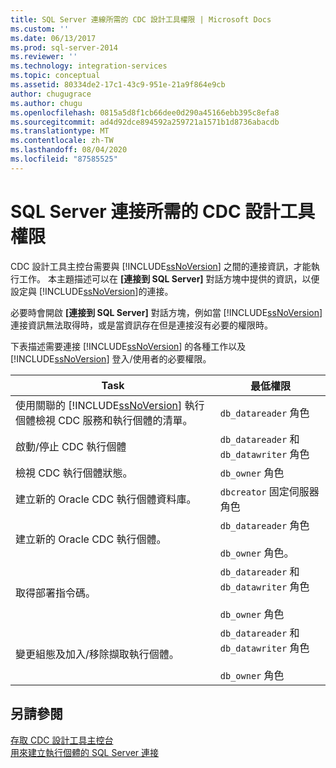 ```yaml
---
title: SQL Server 連線所需的 CDC 設計工具權限 | Microsoft Docs
ms.custom: ''
ms.date: 06/13/2017
ms.prod: sql-server-2014
ms.reviewer: ''
ms.technology: integration-services
ms.topic: conceptual
ms.assetid: 80334de2-17c1-43c9-951e-21a9f864e9cb
author: chugugrace
ms.author: chugu
ms.openlocfilehash: 0815a5d8f1cb66dee0d290a45166ebb395c8efa8
ms.sourcegitcommit: ad4d92dce894592a259721a1571b1d8736abacdb
ms.translationtype: MT
ms.contentlocale: zh-TW
ms.lasthandoff: 08/04/2020
ms.locfileid: "87585525"
---
```

# <a name="sql-server-connection-required-permissions-for-the-cdc-designer"></a>SQL Server 連接所需的 CDC 設計工具權限
  CDC 設計工具主控台需要與 [!INCLUDE[ssNoVersion](../../includes/ssnoversion-md.md)] 之間的連接資訊，才能執行工作。 本主題描述可以在 **[連接到 SQL Server]** 對話方塊中提供的資訊，以便設定與 [!INCLUDE[ssNoVersion](../../includes/ssnoversion-md.md)]的連接。  
  
 必要時會開啟 **[連接到 SQL Server]** 對話方塊，例如當 [!INCLUDE[ssNoVersion](../../includes/ssnoversion-md.md)] 連接資訊無法取得時，或是當資訊存在但是連接沒有必要的權限時。  
  
 下表描述需要連接 [!INCLUDE[ssNoVersion](../../includes/ssnoversion-md.md)] 的各種工作以及 [!INCLUDE[ssNoVersion](../../includes/ssnoversion-md.md)] 登入/使用者的必要權限。  
  
|Task|最低權限|  
|----------|-------------------------|  
|使用關聯的 [!INCLUDE[ssNoVersion](../../includes/ssnoversion-md.md)] 執行個體檢視 CDC 服務和執行個體的清單。|`db_datareader` 角色|  
|啟動/停止 CDC 執行個體|`db_datareader` 和 `db_datawriter` 角色|  
|檢視 CDC 執行個體狀態。|`db_owner` 角色|  
|建立新的 Oracle CDC 執行個體資料庫。|`dbcreator` 固定伺服器角色|  
|建立新的 Oracle CDC 執行個體。|`db_datareader` 角色<br /><br /> `db_owner` 角色。|  
|取得部署指令碼。|`db_datareader` 和 `db_datawriter` 角色<br /><br /> `db_owner` 角色|  
|變更組態及加入/移除擷取執行個體。|`db_datareader` 和 `db_datawriter` 角色<br /><br /> `db_owner` 角色|  
  
## <a name="see-also"></a>另請參閱  
 [存取 CDC 設計工具主控台](access-the-cdc-designer-console.md)   
 [用來建立執行個體的 SQL Server 連接](sql-server-connection-for-instance-creation.md)  
  
  
